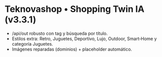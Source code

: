 # Teknovashop • Shopping Twin IA (v3.3.1)
- /api/out robusto con tag y búsqueda por título.
- Estilos extra: Retro, Juguetes, Deportivo, Lujo, Outdoor, Smart‑Home y categoría Juguetes.
- Imágenes reparadas (dominios) + placeholder automático.
